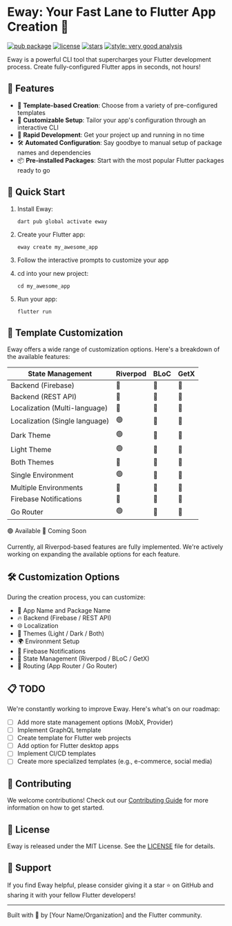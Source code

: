 # Eway: Your Fast Lane to Flutter App Creation 🚀

[![pub package](https://img.shields.io/pub/v/eway.svg)](https://pub.dev/packages/eway)
[![license](https://img.shields.io/badge/license-MIT-blue.svg)](https://opensource.org/licenses/MIT)
[![stars](https://img.shields.io/github/stars/hberkayozdemir/eway.svg?style=flat&logo=github&colorB=deeppink&label=stars)](https://github.com/hberkayozdemir/eway)
[![style: very good analysis](https://img.shields.io/badge/style-very_good_analysis-B22C89.svg)](https://pub.dev/packages/very_good_analysis)

Eway is a powerful CLI tool that supercharges your Flutter development process. Create fully-configured Flutter apps in seconds, not hours!

## 🌟 Features

- 🎨 **Template-based Creation**: Choose from a variety of pre-configured templates
- 🔧 **Customizable Setup**: Tailor your app's configuration through an interactive CLI
- 🚀 **Rapid Development**: Get your project up and running in no time
- 🛠 **Automated Configuration**: Say goodbye to manual setup of package names and dependencies
- 📦 **Pre-installed Packages**: Start with the most popular Flutter packages ready to go

## 🚀 Quick Start

1. Install Eway:
   ```
   dart pub global activate eway
   ```

2. Create your Flutter app:
   ```
   eway create my_awesome_app
   ```

3. Follow the interactive prompts to customize your app

4. cd into your new project:
   ```
   cd my_awesome_app
   ```

5. Run your app:
   ```
   flutter run
   ```
## 🎨 Template Customization

Eway offers a wide range of customization options. Here's a breakdown of the available features:

| State Management | Riverpod | BLoC | GetX |
|---------|----------|------|------|
| Backend (Firebase) | 🔴 | 🔴 | 🔴 |
| Backend (REST API) | 🔴 | 🔴 | 🔴 |
| Localization (Multi-language) | 🔴 | 🔴 | 🔴 |
| Localization (Single language) | 🟢 | 🔴 | 🔴 |
| Dark Theme | 🟢 | 🔴 | 🔴 |
| Light Theme | 🟢 | 🔴 | 🔴 |
| Both Themes | 🔴 | 🔴 | 🔴 |
| Single Environment | 🟢 | 🔴 | 🔴 |
| Multiple Environments | 🔴 | 🔴 | 🔴 |
| Firebase Notifications | 🔴 | 🔴 | 🔴 |
| Go Router | 🟢 | 🔴 | 🔴 |


🟢 Available   🔴 Coming Soon

Currently, all Riverpod-based features are fully implemented. We're actively working on expanding the available options for each feature.
## 🛠 Customization Options

During the creation process, you can customize:

- 📱 App Name and Package Name
- 🔥 Backend (Firebase / REST API)
- 🌐 Localization
- 🎨 Themes (Light / Dark / Both)
- 🌍 Environment Setup
- 🔔 Firebase Notifications
- 🧠 State Management (Riverpod / BLoC / GetX)
- 🧭 Routing (App Router / Go Router)

## 📋 TODO

We're constantly working to improve Eway. Here's what's on our roadmap:

- [ ] Add more state management options (MobX, Provider)
- [ ] Implement GraphQL template
- [ ] Create template for Flutter web projects
- [ ] Add option for Flutter desktop apps
- [ ] Implement CI/CD templates
- [ ] Create more specialized templates (e.g., e-commerce, social media)

## 🤝 Contributing

We welcome contributions! Check out our [Contributing Guide](CONTRIBUTING.md) for more information on how to get started.

## 📄 License

Eway is released under the MIT License. See the [LICENSE](LICENSE) file for details.

## 💖 Support

If you find Eway helpful, please consider giving it a star ⭐ on GitHub and sharing it with your fellow Flutter developers!

---

Built with 💙 by [Your Name/Organization] and the Flutter community.
